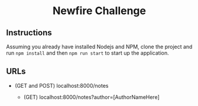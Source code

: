 <h1 align="center">Newfire Challenge</h1>

## Instructions
Assuming you already have installed Nodejs and NPM, clone the project and
run `npm install` and then `npm run start` to start up the application.

## URLs

* (GET and POST) localhost:8000/notes

  * (GET) localhost:8000/notes?author=[AuthorNameHere]

